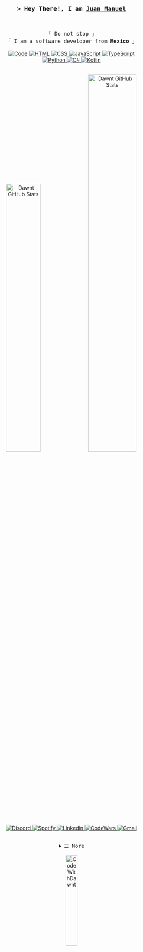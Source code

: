 <!-- https://github.com/DawntDev -->
<!-- February 08, 2022 -->

<!-- Intro  -->
<h3 align="center">
        <samp>&gt; Hey There!, I am
                <b><a target="_blank" href="https://github.com/DawntDev">Juan Manuel</a></b>
        </samp>
</h3>
<br>

<p align="center">
    <!-- Organisation  -->
    <samp>
            「 Do not stop 」
            <br>
            「 I am a software developer from <b>Mexico</b> 」
            <br>
            <br>
    </samp>
    <!-- Programming Languages -->
    <!-- Code -->
    <a href="https://github.com/DawntDev?tab=repositories" target="_blank"><img alt="Code"
                    src="https://img.shields.io/badge/-code-000000?style=flat-square&logo=Plex&logoColor=white">
    </a>
    <!-- HTML -->
    <a href="https://github.com/DawntDev?tab=repositories" target="_blank"><img alt="HTML"
                    src="https://img.shields.io/badge/-HTML-E34F26?style=flat-square&logo=HTML5&logoColor=white">
    </a>
    <!-- CSS  -->
    <a href="https://github.com/DawntDev?tab=repositories" target="_blank"><img alt="CSS"
                    src="https://img.shields.io/badge/-CSS-1572B6?style=flat-square&logo=CSS3&logoColor=white">
    </a>
    <!-- JavaScript -->
    <a href="https://github.com/DawntDev?tab=repositories" target="_blank"><img alt="JavaScript"
                    src="https://img.shields.io/badge/-JavaScript-F7DF1E?style=flat-square&logo=JavaScript&logoColor=white">
    <!-- TypeScript -->
    <a href="https://github.com/DawntDev?tab=repositories" target="_blank"><img alt="TypeScript"
                    src="https://img.shields.io/badge/-TypeScript-3178C6?style=flat-square&logo=TypeScript&logoColor=white">
    </a>
    <br>
    <!-- Python -->
    <a href="https://github.com/DawntDev?tab=repositories" target="_blank"><img alt="Python"
                    src="https://img.shields.io/badge/-Python-3776AB?style=flat-square&logo=Python&logoColor=white">
    </a>
    <!-- C# -->
    <a href="https://github.com/DawntDev?tab=repositories" target="_blank"><img alt="C#"
                    src="https://img.shields.io/badge/-C%23-9b3675?style=flat-square&logo=csharp&logoColor=white">
    </a>
    <!-- Kotlin -->
    <a href="https://github.com/DawntDev?tab=repositories" target="_blank"><img alt="Kotlin"
                    src="https://img.shields.io/badge/-Kotlin-7F52FF?style=flat-square&logo=Kotlin&logoColor=white">
    </a>
</p>
<br>

<!-- Details Section -->
<!-- Activity Widget -->
<div align="center">
    <img alt="Dawnt GitHub Stats" width="43%"
        src="https://github-readme-stats.vercel.app/api?username=DawntDev&show_icons=true&theme=github_dark" />
    <img alt="Dawnt GitHub Stats" width="51%"
        src="https://github-readme-stats.vercel.app/api/wakatime?username=Dawnt&layout=compact&theme=github_dark" />
</div>
<br>

<div align="center">
    <p align="center">
        <!-- Social Links -->
        <!-- Discord -->
        <a href="#" target="_blank"><img alt="Discord"
                src="https://img.shields.io/badge/-Discord-5865F2?style=flat-square&logo=Discord&logoColor=white">
        </a>
        <!-- Spotify -->
        <a href="https://open.spotify.com/playlist/6eDl0FX1pNcaFXgYIBOobX?si=aewrQ2nJTuSgkMSip3d8-Q&utm_source=copy-link" target="_blank"><img alt="Spotify"
                src="https://img.shields.io/badge/-Spotify-1DB954?style=flat-square&logo=Spotify&logoColor=white">
        </a>
        <!-- Linkedin -->
        <a href="#" target="_blank"><img alt="Linkedin"
                src="https://img.shields.io/badge/-Linkedin-0A66C2?style=flat-square&logo=Linkedin&logoColor=white">
        </a>
        <!-- CodeWars -->
        <a href="https://www.codewars.com/users/Dawnt" target="_blank"><img alt="CodeWars"
                src="https://img.shields.io/badge/-CodeWars-B1361E?style=flat-square&logo=CodeWars&logoColor=white">
        </a>
        <!-- Gmail -->
        <a href="mailto:jmanuelhv9@gmail.com" target="_blank"><img alt="Gmail"
                src="https://img.shields.io/badge/-Gmail-EA4335?style=flat-square&logo=Gmail&logoColor=white">
        </a>
    </p>
</div>
<br>

<!-- Footer -->
<details align="center">
    <summary> <samp>&#9776; More</samp></summary>

---
    
<samp>
    <h3>Happy Hacking!</h3>
</samp>
<!-- Repositories -->
<p align="center">
    <a href="https://github.com/DawntDev/Amai">
        <img src="https://github-readme-stats.vercel.app/api/pin/?username=DawntDev&repo=Amai&theme=github_dark" />
    </a>
    <span>&nbsp;</span>
    <a href="https://github.com/DawntDev/Climate">
        <img src="https://github-readme-stats.vercel.app/api/pin/?username=DawntDev&repo=Climate&theme=github_dark" />
    </a>
</p>
<p align="center">
    <a href="https://github.com/DawntDev/Dictionary">
        <img src="https://github-readme-stats.vercel.app/api/pin/?username=DawntDev&repo=Dictionary&theme=github_dark" />
    </a>
    <span>&nbsp;</span>
    <a href="https://github.com/DawntDev/DawntDev">
        <img src="https://github-readme-stats.vercel.app/api/pin/?username=DawntDev&repo=Dawnt&theme=github_dark" />
    </a>
</p>
</details>
<br>

<div align="center">
    <img alt="CodeWithDawnt" width="25%"
        src="https://img.shields.io/badge/-Code%20with%20%E2%9D%A4-000000?style=for-the-badge" />
</div>
